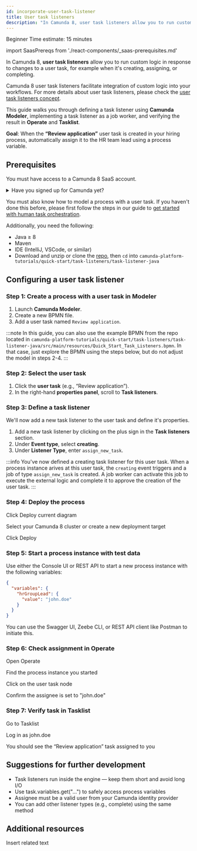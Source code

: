 ```yaml
---
id: incorporate-user-task-listener
title: User task listeners
description: "In Camunda 8, user task listeners allow you to run custom logic when a user task is created, assigned, or completed."
---
```


<span class="badge badge--beginner">Beginner</span>
<span class="badge badge--medium">Time estimate: 15 minutes</span>

import SaasPrereqs from './react-components/\_saas-prerequisites.md'

In Camunda 8, **user task listeners** allow you to run custom logic in response to changes to a user task, for example when it's creating, assigning, or completing.

Camunda 8 user task listeners facilitate integration of custom logic into your workflows. For more details about user task listeners, please check the [user task listeners concept](../components/concepts/user-task-listeners.md).

This guide walks you through defining a task listener using **Camunda Modeler**, implementing a task listener as a job worker, and verifying the result in **Operate** and **Tasklist**.

**Goal**: When the **“Review application”** user task is created in your hiring process, automatically assign it to the HR team lead using a process variable.

## Prerequisites

You must have access to a Camunda 8 SaaS account.

<details>
   <summary>Have you signed up for Camunda yet?</summary>
   <SaasPrereqs/>
</details>

You must also know how to model a process with a user task. If you haven't done this before, please first follow the steps in our guide to [get started with human task orchestration](./getting-started-orchestrate-human-tasks.md).

Additionally, you need the following:

- Java ≥ 8
- Maven
- IDE (IntelliJ, VSCode, or similar)
- Download and unzip or clone the [repo](https://github.com/camunda/camunda-platform-tutorials), then `cd` into `camunda-platform-tutorials/quick-start/task-listeners/task-listener-java`

## Configuring a user task listener

### Step 1: Create a process with a user task in Modeler

1. Launch **Camunda Modeler**.
2. Create a new BPMN file.
3. Add a user task named `Review application`.

:::note
In this guide, you can also use the example BPMN from the repo located in `camunda-platform-tutorials/quick-start/task-listeners/task-listener-java/src/main/resources/Quick_Start_Task_Listeners.bpmn`.
In that case, just explore the BPMN using the steps below, but do not adjust the model in steps 2-4.
:::

<!---![camunda modeler with user task](path-to-screenshot1.png)--->

### Step 2: Select the user task

1. Click the **user task** (e.g., “Review application”).
2. In the right-hand **properties panel**, scroll to **Task listeners**.

<!--- ![properties panel with user task details](path-to-screenshot2.png)--->

### Step 3: Define a task listener

We'll now add a new task listener to the user task and define it's properties.

1. Add a new task listener by clicking on the plus sign in the **Task listeners** section.
2. Under **Event type**, select **creating**.
3. Under **Listener Type**, enter `assign_new_task`.

<!---![add task listener UI](path-to-screenshot3.png)--->

:::info
You've now defined a creating task listener for this user task.
When a process instance arives at this user task, the `creating` event triggers and a job of type `assign_new_task` is created.
A job worker can activate this job to execute the external logic and complete it to approve the creation of the user task.
:::

### Step 4: Deploy the process

Click Deploy current diagram

Select your Camunda 8 cluster or create a new deployment target

Click Deploy

### Step 5: Start a process instance with test data

Use either the Console UI or REST API to start a new process instance with the following variables:

```json
{
  "variables": {
    "hrGroupLead": {
      "value": "john.doe"
    }
  }
}
```

You can use the Swagger UI, Zeebe CLI, or REST API client like Postman to initiate this.

### Step 6: Check assignment in Operate

Open Operate

Find the process instance you started

Click on the user task node

Confirm the assignee is set to "john.doe"

### Step 7: Verify task in Tasklist

Go to Tasklist

Log in as john.doe

You should see the “Review application” task assigned to you

## Suggestions for further development

- Task listeners run inside the engine — keep them short and avoid long I/O
- Use task.variables.get("...") to safely access process variables
- Assignee must be a valid user from your Camunda identity provider
- You can add other listener types (e.g., complete) using the same method

## Additional resources

Insert related text
